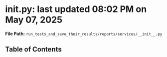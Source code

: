 # __init__.py: last updated 08:02 PM on May 07, 2025

**File Path:** `run_tests_and_save_their_results/reports/services/__init__.py`

## Table of Contents
